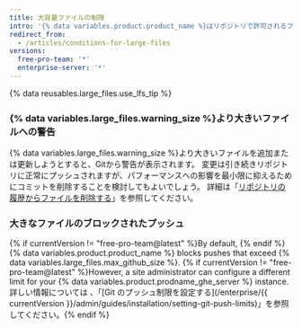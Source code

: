 ```yaml
---
title: 大容量ファイルの制限
intro: '{% data variables.product.product_name %}はリポジトリで許可されるファイルのサイズを制限し、ファイルが最大ファイル制限よりも大きい場合、リポジトリへのプッシュをブロックします。'
redirect_from:
  - /articles/conditions-for-large-files
versions:
  free-pro-team: '*'
  enterprise-server: '*'
---
```


{% data reusables.large_files.use_lfs_tip %}

### {% data variables.large_files.warning_size %}より大きいファイルへの警告

{% data variables.large_files.warning_size %}より大きいファイルを追加または更新しようとすると、Gitから警告が表示されます。 変更は引き続きリポジトリに正常にプッシュされますが、パフォーマンスへの影響を最小限に抑えるためにコミットを削除することを検討してもよいでしょう。 詳細は「[リポジトリの履歴からファイルを削除する](/github/managing-large-files/removing-files-from-a-repositorys-history)」を参照してください。

### 大きなファイルのブロックされたプッシュ

{% if currentVersion != "free-pro-team@latest" %}By default, {% endif %}{% data variables.product.product_name %} blocks pushes that exceed {% data variables.large_files.max_github_size %}. {% if currentVersion != "free-pro-team@latest" %}However, a site administrator can configure a different limit for your {% data variables.product.prodname_ghe_server %} instance. 詳しい情報については 、「[Git のプッシュ制限を設定する](/enterprise/{{ currentVersion }}/admin/guides/installation/setting-git-push-limits)」を参照してください。{% endif %}
